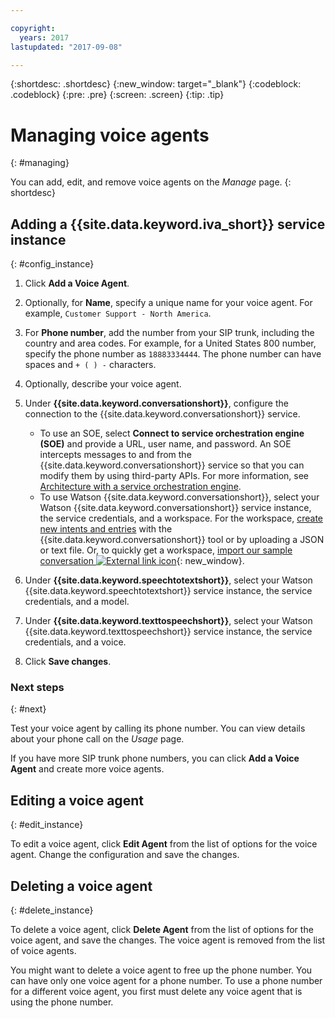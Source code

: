 ```yaml
---

copyright:
  years: 2017
lastupdated: "2017-09-08"

---
```


{:shortdesc: .shortdesc}
{:new_window: target="_blank"}
{:codeblock: .codeblock}
{:pre: .pre}
{:screen: .screen}
{:tip: .tip}


# Managing voice agents
{: #managing}

You can add, edit, and remove voice agents on the _Manage_ page.
{: shortdesc}

<!-- Title should be task oriented and descriptive-->
## Adding a {{site.data.keyword.iva_short}} service instance
{: #config_instance}

1. Click **Add a Voice Agent**.

3. Optionally, for **Name**, specify a unique name for your voice agent. For example, `Customer Support - North America`.

4. For **Phone number**, add the number from your SIP trunk, including the country and area codes. For example, for a United States 800 number, specify the phone number as `18883334444`. The phone number can have spaces and `+ ( ) -` characters.

5. Optionally, describe your voice agent.

6. Under **{{site.data.keyword.conversationshort}}**, configure the connection to the {{site.data.keyword.conversationshort}} service.
   * To use an SOE, select **Connect to service orchestration engine (SOE)** and provide a URL, user name, and password. An SOE intercepts messages to and from the {{site.data.keyword.conversationshort}} service so that you can modify them by using third-party APIs. For more information, see [Architecture with a service orchestration engine](about.html#arch-soe).
   * To use Watson {{site.data.keyword.conversationshort}}, select your Watson {{site.data.keyword.conversationshort}} service instance, the service credentials, and a workspace. For the workspace, [create new intents and entries](../conversation/configure-workspace.html#configuring-a-conversation-workspace) with the {{site.data.keyword.conversationshort}} tool or by uploading a JSON or text file. Or, to quickly get a workspace, [import our sample conversation ![External link icon](../../icons/launch-glyph.svg "External link icon")](https://github.com/WASdev/sample.voice.gateway/blob/master/conversation/voice-gateway-conversation-en.json){: new_window}.

7. Under **{{site.data.keyword.speechtotextshort}}**, select your Watson {{site.data.keyword.speechtotextshort}} service instance, the service credentials, and a model.

6. Under **{{site.data.keyword.texttospeechshort}}**, select your Watson {{site.data.keyword.texttospeechshort}} service instance, the service credentials, and a voice.

7. Click **Save changes**.

### Next steps
{: #next}

Test your voice agent by calling its phone number. You can view details about your phone call on the _Usage_ page.  

If you have more SIP trunk phone numbers, you can click **Add a Voice Agent** and create more voice agents.

## Editing a voice agent
{: #edit_instance}

To edit a voice agent, click **Edit Agent** from the list of options for the voice agent. Change the configuration and save the changes.

## Deleting a voice agent
{: #delete_instance}

To delete a voice agent, click **Delete Agent** from the list of options for the voice agent, and save the changes. The voice agent is removed from the list of voice agents.

You might want to delete a voice agent to free up the phone number. You can have only one voice agent for a phone number. To use a phone number for a different voice agent, you first must delete any voice agent that is using the phone number.
